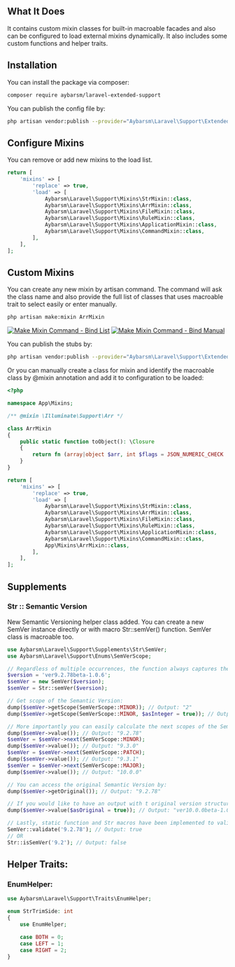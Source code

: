 ## What It Does
It contains custom mixin classes for built-in macroable facades and also can be configured to load external mixins dynamically. It also includes some custom functions and helper traits.

## Installation

You can install the package via composer:

```bash
composer require aybarsm/laravel-extended-support
```

You can publish the config file by:

```bash
php artisan vendor:publish --provider="Aybarsm\Laravel\Support\ExtendedSupportServiceProvider" --tag=config
```

## Configure Mixins

You can remove or add new mixins to the load list.

```php
return [
    'mixins' => [
        'replace' => true,
        'load' => [
            Aybarsm\Laravel\Support\Mixins\StrMixin::class,
            Aybarsm\Laravel\Support\Mixins\ArrMixin::class,
            Aybarsm\Laravel\Support\Mixins\FileMixin::class,
            Aybarsm\Laravel\Support\Mixins\RuleMixin::class,
            Aybarsm\Laravel\Support\Mixins\ApplicationMixin::class,
            Aybarsm\Laravel\Support\Mixins\CommandMixin::class,
        ],
    ],
];
```

## Custom Mixins

You can create any new mixin by artisan command. The command will ask the class name and also provide the full list of classes that uses macroable trait to select easily or enter manually.

```bash
php artisan make:mixin ArrMixin
```

[![Make Mixin Command - Bind List](https://i.postimg.cc/g2h1kfQX/mixin-Bind-List.png)](https://postimg.cc/Hrp66Ppd)
[![Make Mixin Command - Bind Manual](https://i.postimg.cc/6pC1NC4C/mixin-Bind-Manual.png)](https://postimg.cc/cv4cRgmJ)

You can publish the stubs by:

```bash
php artisan vendor:publish --provider="Aybarsm\Laravel\Support\ExtendedSupportServiceProvider" --tag=stubs
```

Or you can manually create a class for mixin and identify the macroable class by @mixin annotation and add it to configuration to be loaded:

```php
<?php

namespace App\Mixins;

/** @mixin \Illuminate\Support\Arr */

class ArrMixin
{
    public static function toObject(): \Closure
    {
        return fn (array|object $arr, int $flags = JSON_NUMERIC_CHECK | JSON_FORCE_OBJECT): object => json_decode(json_encode($arr, $flags));
    }
}
```

```php
return [
    'mixins' => [
        'replace' => true,
        'load' => [
            Aybarsm\Laravel\Support\Mixins\StrMixin::class,
            Aybarsm\Laravel\Support\Mixins\ArrMixin::class,
            Aybarsm\Laravel\Support\Mixins\FileMixin::class,
            Aybarsm\Laravel\Support\Mixins\RuleMixin::class,
            Aybarsm\Laravel\Support\Mixins\ApplicationMixin::class,
            Aybarsm\Laravel\Support\Mixins\CommandMixin::class,
            App\Mixins\ArrMixin::class,
        ],
    ],
];
```

## Supplements

### Str :: Semantic Version

New Semantic Versioning helper class added. You can create a new SemVer instance directly or with macro Str::semVer() function. SemVer class is macroable too.

```php
use Aybarsm\Laravel\Support\Supplements\Str\SemVer;
use Aybarsm\Laravel\Support\Enums\SemVerScope;

// Regardless of multiple occurrences, the function always captures the first occurrence of \d+\.\d+\.\d+
$version = 'ver9.2.78beta-1.0.6';
$semVer = new SemVer($version);
$semVer = Str::semVer($version);

// Get scope of the Semantic Version:
dump($semVer->getScope(SemVerScope::MINOR)); // Output: "2"
dump($semVer->getScope(SemVerScope::MINOR, $asInteger = true)); // Output: 2

// More importantly you can easily calculate the next scopes of the Semantic Version.
dump($semVer->value()); // Output: "9.2.78"
$semVer = $semVer->next(SemVerScope::MINOR);
dump($semVer->value()); // Output: "9.3.0"
$semVer = $semVer->next(SemVerScope::PATCH);
dump($semVer->value()); // Output: "9.3.1"
$semVer = $semVer->next(SemVerScope::MAJOR);
dump($semVer->value()); // Output: "10.0.0"

// You can access the original Semantic Version by:
dump($semVer->getOriginal()); // Output: "9.2.78"

// If you would like to have an output with t original version structure
dump($semVer->value($asOriginal = true)); // Output: "ver10.0.0beta-1.0.6"

// Lastly, static function and Str macros have been implemented to validate Semantic Version string.
SemVer::validate('9.2.78'); // Output: true
// OR
Str::isSemVer('9.2'); // Output: false
```
## Helper Traits:

### EnumHelper:
```php
use Aybarsm\Laravel\Support\Traits\EnumHelper;

enum StrTrimSide: int
{
    use EnumHelper;

    case BOTH = 0;
    case LEFT = 1;
    case RIGHT = 2;
}
```
